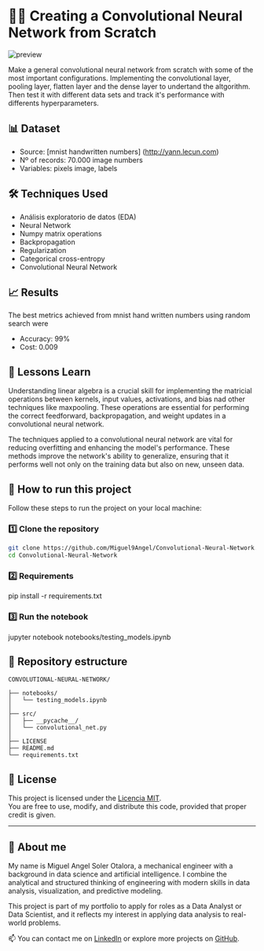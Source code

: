 # 🦾🤖 Creating a Convolutional Neural Network from Scratch

![preview](./assets/BestModelRandSearchCost_Accuracy.png)

Make a general convolutional neural network from scratch with some of the most important configurations. Implementing the convolutional layer, pooling layer, flatten layer and the dense layer to undertand the altgorithm. Then test it with different data sets and track it's performance with differents hyperparameters.

## 📊 Dataset

- Source: [mnist handwritten numbers] (http://yann.lecun.com)
- Nº of records: 70.000 image numbers
- Variables: pixels image, labels

## 🛠️ Techniques Used

- Análisis exploratorio de datos (EDA)
- Neural Network
- Numpy matrix operations
- Backpropagation
- Regularization
- Categorical cross-entropy
- Convolutional Neural Network

## 📈 Results

The best metrics achieved from mnist hand written numbers using random search were
- Accuracy: 99%
- Cost: 0.009


## 🧠 Lessons Learn

Understanding linear algebra is a crucial skill for implementing the matricial operations between kernels, input values, activations, and bias nad other techniques like maxpooling. These operations are essential for performing the correct feedforward, backpropagation, and weight updates in a convolutional neural network.

The techniques applied to a convolutional neural network are vital for reducing overfitting and enhancing the model's performance. These methods improve the network's ability to generalize, ensuring that it performs well not only on the training data but also on new, unseen data.

## 🚀 How to run this project

Follow these steps to run the project on your local machine:

### 1️⃣ Clone the repository
```bash
git clone https://github.com/Miguel9Angel/Convolutional-Neural-Network.git
cd Convolutional-Neural-Network
```

### 2️⃣ Requirements
pip install -r requirements.txt

### 3️⃣ Run the notebook
jupyter notebook notebooks/testing_models.ipynb

## 📁 Repository estructure
```
CONVOLUTIONAL-NEURAL-NETWORK/

├── notebooks/
│   └── testing_models.ipynb
│
├── src/
│   ├── __pycache__/
│   └── convolutional_net.py
│
├── LICENSE
├── README.md
└── requirements.txt
```
## 📜 License

This project is licensed under the [Licencia MIT](./LICENSE).  
You are free to use, modify, and distribute this code, provided that proper credit is given.

--------------------------------------------------------------------------------------

## 🙋 About me

My name is Miguel Angel Soler Otalora, a mechanical engineer with a background in data science and artificial intelligence. I combine the analytical and structured thinking of engineering with modern skills in data analysis, visualization, and predictive modeling.

This project is part of my portfolio to apply for roles as a Data Analyst or Data Scientist, and it reflects my interest in applying data analysis to real-world problems.

📫 You can contact me on [LinkedIn](https://linkedin.com/in/miguel-soler-ml) or explore more projects on [GitHub](https://github.com/Miguel9Angel).
